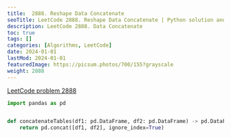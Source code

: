 ```yaml
---
title:  2888. Reshape Data Concatenate
seoTitle: LeetCode 2888. Reshape Data Concatenate | Python solution and explanation
description: LeetCode 2888. Data Concatenate
toc: true
tags: []
categories: [Algorithms, LeetCode]
date: 2024-01-01
lastMod: 2024-01-01
featuredImage: https://picsum.photos/700/155?grayscale
weight: 2888
---
```


[LeetCode problem 2888](https://leetcode.com/problems/reshape-data-concatenate/)

```python
import pandas as pd


def concatenateTables(df1: pd.DataFrame, df2: pd.DataFrame) -> pd.DataFrame:
    return pd.concat([df1, df2], ignore_index=True)

```
